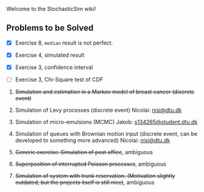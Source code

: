 Welcome to the StochasticSim wiki!

## Problems to be Solved

- [x] Exercise 8, `median` result is not perfect.
- [x] Exercise 4, simulated result
- [x] Exercise 3, confidence interval
- [ ] Exercise 3, Chi-Square test of CDF


1. ~~Simulation and estimation in a Markov model of breast cancer (discrete event)~~

2. Simulation of Levy processes (discrete event)
Nicolai: nisi@dtu.dk

3. Simulation of micro-emulsions (MCMC)
Jakob: s134265@student.dtu.dk

4. Simulation of queues with Brownian motion input (discrete event, can be developed to something more advanced)
Nicolai: nisi@dtu.dk

5. ~~Generic exercise: Simulation of post office~~, ambiguous

6. ~~Superposition of interrupted Poisson processes~~, ambiguous

7. ~~Simulation of system with trunk reservation. (Motivation slightly outdated, but the projects itself is still nice)~~, ambiguous
